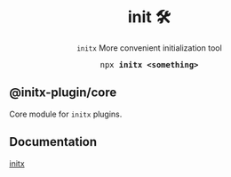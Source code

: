 <h1 align="center">init 🛠</h1>

<p align="center"><code>initx</code> More convenient initialization tool</p>

<pre align="center">npx <b>initx &lt;something&gt;</b></pre>

## @initx-plugin/core

Core module for `initx` plugins.

## Documentation

[initx](https://github.com/imba97/initx)
